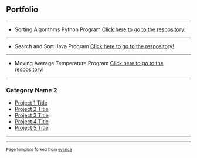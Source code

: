 ## Portfolio

---
- <p>Sorting Algorithms Python Program <a href="https://github.com/joseRamirez98/SortingAlgorithms"> Click here to go to the respository!</a></p>

---
- <p>Search and Sort Java Program <a href="https://github.com/joseRamirez98/searchSort"> Click here to go to the respository!</a></p>

---
- <p>Moving Average Temperature Program <a href="https://github.com/joseRamirez98/MovingAverageTemperature"> Click here to go to the respository!</a></p>

---

### Category Name 2

- [Project 1 Title](http://example.com/)
- [Project 2 Title](http://example.com/)
- [Project 3 Title](http://example.com/)
- [Project 4 Title](http://example.com/)
- [Project 5 Title](http://example.com/)

---




---
<p style="font-size:11px">Page template forked from <a href="https://github.com/evanca/quick-portfolio">evanca</a></p>
<!-- Remove above link if you don't want to attibute -->
